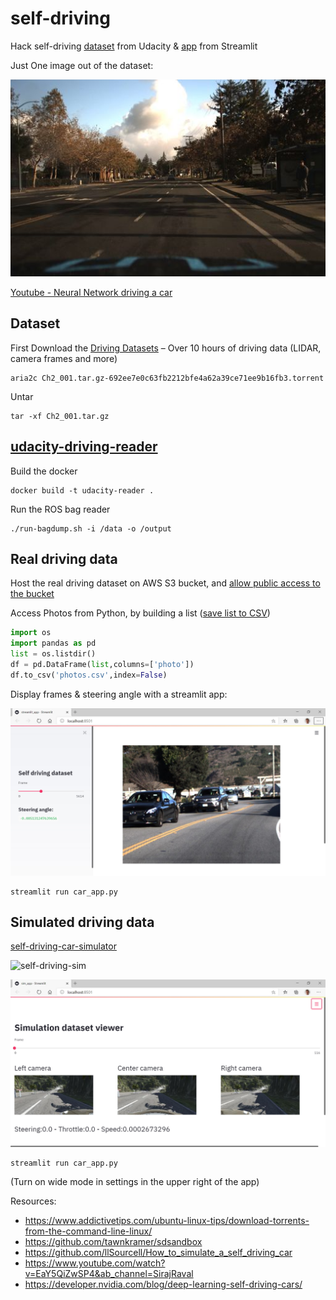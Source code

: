 # self-driving
Hack self-driving [dataset](https://streamlit-self-driving.s3-us-west-2.amazonaws.com/) from Udacity & [app](https://github.com/streamlit/demo-self-driving/blob/master/streamlit_app.py) from Streamlit

Just One image out of the dataset:

![img1.jpg](img1.jpg)

[Youtube - Neural Network driving a car](https://www.youtube.com/watch?v=NJU9ULQUwng&feature=emb_logo&ab_channel=IProgrammerTV)

## Dataset

First Download the [Driving Datasets](https://github.com/udacity/self-driving-car/tree/master/datasets) – Over 10 hours of driving data (LIDAR, camera frames and more)

```
aria2c Ch2_001.tar.gz-692ee7e0c63fb2212bfe4a62a39ce71ee9b16fb3.torrent
```

Untar

```
tar -xf Ch2_001.tar.gz
```

## [udacity-driving-reader](https://github.com/rwightman/udacity-driving-reader)

Build the docker
```
docker build -t udacity-reader .
```
Run the ROS bag reader
```
./run-bagdump.sh -i /data -o /output
```

## Real driving data

Host the real driving dataset on AWS S3 bucket, and [allow public access to the bucket](https://havecamerawilltravel.com/photographer/how-allow-public-access-amazon-bucket/)  

Access Photos from Python, by building a list ([save list to CSV](https://www.geeksforgeeks.org/python-save-list-to-csv/))
```python
import os
import pandas as pd
list = os.listdir()
df = pd.DataFrame(list,columns=['photo'])
df.to_csv('photos.csv',index=False)
```

Display frames & steering angle with a streamlit app:

![car_app.jpg](car_app.jpg)

```
streamlit run car_app.py
```

## Simulated driving data

[self-driving-car-simulator](https://github.com/udacity/self-driving-car-sim)

![self-driving-sim](https://github.com/udacity/self-driving-car-sim/raw/master/sim_image.png)

![sim_app.jpg](sim_app.jpg)


```
streamlit run car_app.py
```

(Turn on wide mode in settings in the upper right of the app)


Resources:
* https://www.addictivetips.com/ubuntu-linux-tips/download-torrents-from-the-command-line-linux/
* https://github.com/tawnkramer/sdsandbox
* https://github.com/llSourcell/How_to_simulate_a_self_driving_car
* https://www.youtube.com/watch?v=EaY5QiZwSP4&ab_channel=SirajRaval
* https://developer.nvidia.com/blog/deep-learning-self-driving-cars/
